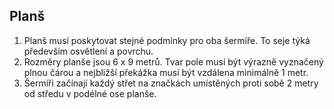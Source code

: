 ## Planš
1. Planš musí poskytovat stejné podmínky pro oba šermíře. To seje týká především osvětlení
   a povrchu.
2. Rozměry planše jsou 6 x 9 metrů. Tvar pole musí být výrazně vyznačený plnou čárou a
   nejbližší překážka musí být vzdálena minimálně 1 metr.
3. Šermíři začínají každý střet na značkách umístěných proti sobě 2 metry od středu v podélné
   ose planše.